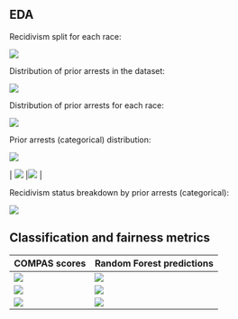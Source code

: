 <!-- dataset description (variables and how they are measured)-->
<!-- how this prediction model is put to use i.e. what it's used for -->
<!-- why it's been talked about so much -->
<!-- what this analysis is meant to achieve -->

## EDA

 Recidivism split for each race:

 ![](/Analysis/COMPAS_recidivism_race/EDA/racebyrecid.png) 


Distribution of prior arrests in the dataset:

![](/Analysis/COMPAS_recidivism_race/EDA/priors.png) 


Distribution of prior arrests for each race:

![](/Analysis/COMPAS_recidivism_race/EDA/priorsbyrace.png)

Prior arrests (categorical) distribution:

![](/Analysis/COMPAS_recidivism_race/EDA/priorscatbyrace.png)


| ![](/Analysis/COMPAS_recidivism_race/EDA/priorscatbyracerecid.png) |![](/Analysis/COMPAS_recidivism_race/EDA/priorscatbyracenonrecid.png)  |


 Recidivism status breakdown by prior arrests (categorical):

![](/Analysis/COMPAS_recidivism_race/EDA/priorscatbyrecid.png)


## Classification and fairness metrics


 | COMPAS scores  | Random Forest predictions |
| ------------- | ------------- |
| ![](/Analysis/COMPAS_recidivism_race/METRICS/COMPASclassmetrics.png) |![](/Analysis/COMPAS_recidivism_race/METRICS/RFclassmetrics.png)  |
| ![](/Analysis/COMPAS_recidivism_race/METRICS/COMPASconfusionmatrix.png) |![](/Analysis/COMPAS_recidivism_race/METRICS/RFconfusionmatrix.png)  |
| ![](/Analysis/COMPAS_recidivism_race/METRICS/COMPASfairnessmetrics.png) |![](/Analysis/COMPAS_recidivism_race/METRICS/RFfairnessmetrics.png)  |
